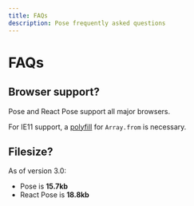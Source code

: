 ```yaml
---
title: FAQs
description: Pose frequently asked questions
---
```


# FAQs

<TOC />

## Browser support?

Pose and React Pose support all major browsers.

For IE11 support, a [polyfill](https://developer.mozilla.org/en-US/docs/Web/JavaScript/Reference/Global_Objects/Array/from#Polyfill) for `Array.from` is necessary.

## Filesize?

As of version 3.0:

- Pose is **15.7kb**
- React Pose is **18.8kb**
